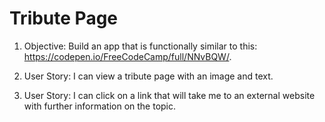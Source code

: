 # Tribute Page

1. Objective: Build an app that is functionally similar to this: https://codepen.io/FreeCodeCamp/full/NNvBQW/.

2. User Story: I can view a tribute page with an image and text.

3. User Story: I can click on a link that will take me to an external website with further information on the topic.
